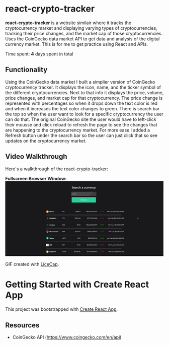 # react-crypto-tracker

**react-crypto-tracker** is a website similair where it tracks the cryptocurrency market and displaying varying types of cryptocurrencies, tracking their price changes, and the market cap of those cryptocurrencies. Uses the CoinGecko data market API to get data and analysis of the digital currency market. This is for me to get practice using React and APIs.

Time spent: **4** days spent in total

## Functionality
Using the CoinGecko data market I built a simplier version of CoinGecko cryptocurrency tracker. It displays the icon, name, and the ticker symbol of the different cryptocurrencies. Next to that info it displays the price, volume, price changes, and  market cap for that cryptocurrency. The price change is represented with percentages so when it drops down the text color is red and when it increases the text color changes to green. There is search bar the top so when the user want to look for a specific cryptocurrency the user can do that. The original CoinGecko site the user would have to left-click their mousse and click reload to refresh the page to see the changes that are happening to the cryptocurrency market. For more ease I added a Refresh button under the search bar so the user can just click that so see updates on the cryptocurrency market.

## Video Walkthrough

Here's a walkthrough of the react-crypto-tracker:

**Fullscreen Browser Window:**
<img src='crypto.gif' title='Video Walkthrough' width='1500' alt='Video Walkthrough' />

GIF created with [LiceCap](http://www.cockos.com/licecap/).

# Getting Started with Create React App

This project was bootstrapped with [Create React App](https://github.com/facebook/create-react-app).

## Resources
- CoinGecko API (https://www.coingecko.com/en/api)
